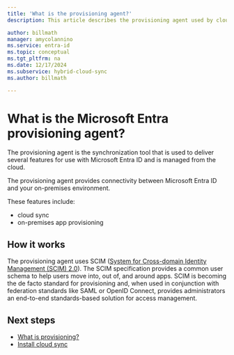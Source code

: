 ```yaml
---
title: 'What is the provisioning agent?'
description: This article describes the provisioning agent used by cloud sync and on-premsises app provisioning.

author: billmath
manager: amycolannino
ms.service: entra-id
ms.topic: conceptual
ms.tgt_pltfrm: na
ms.date: 12/17/2024
ms.subservice: hybrid-cloud-sync
ms.author: billmath

---
```



# What is the Microsoft Entra provisioning agent?

The provisioning agent is the synchronization tool that is used to deliver several features for use with Microsoft Entra ID and is managed from the cloud.

The provisioning agent provides connectivity between Microsoft Entra ID and your on-premises environment.


 These features include:

 - cloud sync
 - on-premises app provisioning

## How it works
The provisioning agent uses SCIM ([System for Cross-domain Identity Management (SCIM) 2.0](https://techcommunity.microsoft.com/t5/identity-standards-blog/provisioning-with-scim-getting-started/ba-p/880010)). The SCIM specification provides a common user schema to help users move into, out of, and around apps. SCIM is becoming the de facto standard for provisioning and, when used in conjunction with federation standards like SAML or OpenID Connect, provides administrators an end-to-end standards-based solution for access management.

## Next steps 

- [What is provisioning?](../what-is-provisioning.md)
- [Install cloud sync](how-to-install.md)

